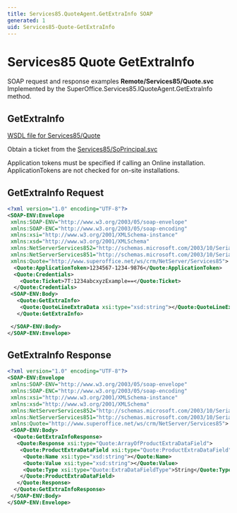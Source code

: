 ```yaml
---
title: Services85.QuoteAgent.GetExtraInfo SOAP
generated: 1
uid: Services85-Quote-GetExtraInfo
---
```


# Services85 Quote GetExtraInfo

SOAP request and response examples **Remote/Services85/Quote.svc**
Implemented by the <see cref="M:SuperOffice.Services85.IQuoteAgent.GetExtraInfo">SuperOffice.Services85.IQuoteAgent.GetExtraInfo</see> method.

## GetExtraInfo

[WSDL file for Services85/Quote](../Services85-Quote.md)

Obtain a ticket from the [Services85/SoPrincipal.svc](../SoPrincipal/index.md)

Application tokens must be specified if calling an Online installation. ApplicationTokens are not checked for on-site installations.

## GetExtraInfo Request

```xml
<?xml version="1.0" encoding="UTF-8"?>
<SOAP-ENV:Envelope
 xmlns:SOAP-ENV="http://www.w3.org/2003/05/soap-envelope"
 xmlns:SOAP-ENC="http://www.w3.org/2003/05/soap-encoding"
 xmlns:xsi="http://www.w3.org/2001/XMLSchema-instance"
 xmlns:xsd="http://www.w3.org/2001/XMLSchema"
 xmlns:NetServerServices852="http://schemas.microsoft.com/2003/10/Serialization/Arrays"
 xmlns:NetServerServices851="http://schemas.microsoft.com/2003/10/Serialization/"
 xmlns:Quote="http://www.superoffice.net/ws/crm/NetServer/Services85">
  <Quote:ApplicationToken>1234567-1234-9876</Quote:ApplicationToken>
  <Quote:Credentials>
    <Quote:Ticket>7T:1234abcxyzExample==</Quote:Ticket>
  </Quote:Credentials>
 <SOAP-ENV:Body>
   <Quote:GetExtraInfo>
    <Quote:QuoteLineExtraData xsi:type="xsd:string"></Quote:QuoteLineExtraData>
   </Quote:GetExtraInfo>

 </SOAP-ENV:Body>
</SOAP-ENV:Envelope>

```

## GetExtraInfo Response

```xml
<?xml version="1.0" encoding="UTF-8"?>
<SOAP-ENV:Envelope
 xmlns:SOAP-ENV="http://www.w3.org/2003/05/soap-envelope"
 xmlns:SOAP-ENC="http://www.w3.org/2003/05/soap-encoding"
 xmlns:xsi="http://www.w3.org/2001/XMLSchema-instance"
 xmlns:xsd="http://www.w3.org/2001/XMLSchema"
 xmlns:NetServerServices852="http://schemas.microsoft.com/2003/10/Serialization/Arrays"
 xmlns:NetServerServices851="http://schemas.microsoft.com/2003/10/Serialization/"
 xmlns:Quote="http://www.superoffice.net/ws/crm/NetServer/Services85">
 <SOAP-ENV:Body>
  <Quote:GetExtraInfoResponse>
   <Quote:Response xsi:type="Quote:ArrayOfProductExtraDataField">
    <Quote:ProductExtraDataField xsi:type="Quote:ProductExtraDataField">
     <Quote:Name xsi:type="xsd:string"></Quote:Name>
     <Quote:Value xsi:type="xsd:string"></Quote:Value>
     <Quote:Type xsi:type="Quote:ExtraDataFieldType">String</Quote:Type>
    </Quote:ProductExtraDataField>
   </Quote:Response>
  </Quote:GetExtraInfoResponse>
 </SOAP-ENV:Body>
</SOAP-ENV:Envelope>

```
